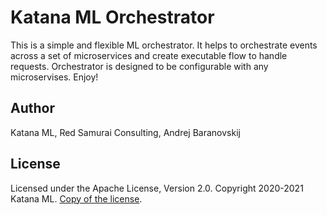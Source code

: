 # Katana ML Orchestrator
This is a simple and flexible ML orchestrator. It helps to orchestrate events across a set of microservices and create executable flow to handle requests. Orchestrator is designed to be configurable with any microservises. Enjoy!

## Author

Katana ML, Red Samurai Consulting, Andrej Baranovskij

## License

Licensed under the Apache License, Version 2.0. Copyright 2020-2021 Katana ML. [Copy of the license](https://github.com/katanaml/katana-pipeline/blob/master/LICENSE).

